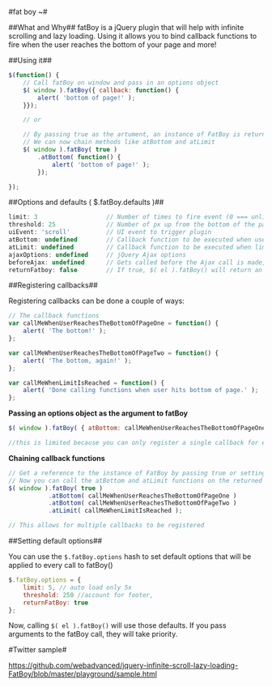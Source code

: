 #fat boy ~#

##What and Why##
fatBoy is a jQuery plugin that will help with infinite scrolling and lazy loading. Using it allows you to bind callback functions to fire when the user reaches the bottom of your page and more!


##Using it##
```javascript
$(function() {
	// Call fatBoy on window and pass in an options object
	$( window ).fatBoy({ callback: function() {
		alert( 'bottom of page!' );
	}});

	// or

	// By passing true as the artument, an instance of FatBoy is returned in place of jQuery
	// We can now chain methods like atBottom and atLimit
	$( window ).fatBoy( true )
		.atBottom( function() {
			alert( 'bottom of page!' );
		});

});
```


##Options and defaults ( $.fatBoy.defaults )##

```javascript
limit: 3                   // Number of times to fire event (0 === unlimited)
threshold: 25              // Number of px up from the bottom of the page
uiEvent: 'scroll'          // UI event to trigger plugin
atBottom: undefined        // Callback function to be executed when user reaches the bottom of the page
atLimit: undefined         // Callback function to be executed when limit is reached
ajaxOptions: undefined     // jQuery Ajax options
beforeAjax: undefined      // Gets called before the Ajax call is made, passes the current ajaxOptions as argument
returnFatboy: false        // If true, $( el ).fatBoy() will return an instance of FatBoy not jQuery
```

##Registering callbacks##

Registering callbacks can be done a couple of ways:

```javascript
// The callback functions
var callMeWhenUserReachesTheBottomOfPageOne = function() {
	alert( 'The bottom!' );
};

var callMeWhenUserReachesTheBottomOfPageTwo = function() {
	alert( 'The bottom, again!' );
};

var callMeWhenLimitIsReached = function() {
	alert( 'Done calling functions when user hits bottom of page.' );
};
```

**Passing an options object as the argument to fatBoy**

```javascript
$( window ).fatBoy( { atBottom: callMeWhenUserReachesTheBottomOfPageOne, atLimit: callMeWhenLimitIsReached } );

//this is limited because you can only register a single callback for each
```

**Chaining callback functions**

```javascript
// Get a reference to the instance of FatBoy by passing true or setting the { returnFatBoy: true } in options
// Now you can call the atBottom and atLimit functions on the returned FatBoy instance to register callbacks
$( window ).fatBoy( true )
           .atBottom( callMeWhenUserReachesTheBottomOfPageOne )
           .atBottom( callMeWhenUserReachesTheBottomOfPageTwo )
           .atLimit( callMeWhenLimitIsReached );

// This allows for multiple callbacks to be registered
```


##Setting default options##

You can use the `$.fatBoy.options` hash to set default options that will be applied to every call to fatBoy()

```javascript
$.fatBoy.options = {
	limit: 5, // auto load only 5x
	threshold: 250 //account for footer,
	returnFatBoy: true
};
```

Now, calling `$( el ).fatBoy()` will use those defaults. If you pass arguments to the fatBoy call, they will take priority.


#Twitter sample# 

https://github.com/webadvanced/jquery-infinite-scroll-lazy-loading-FatBoy/blob/master/playground/sample.html